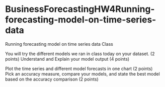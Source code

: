 # BusinessForecastingHW4Running-forecasting-model-on-time-series-data
Running forecasting model on  time series data
Class

You will try the different models we ran in class today on your dataset.  (2 points)
Understand and Explain your model output (4 points)

Plot the time series and different model forecasts in one chart (2 points)
Pick an accuracy measure, compare your models, and state the best model based on the accuracy comparison (2 points)
